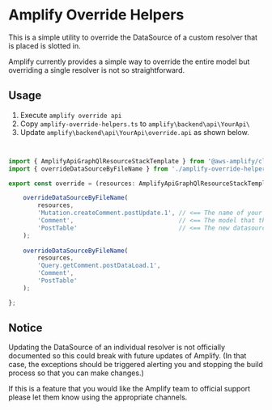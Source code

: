 # Amplify Override Helpers

This is a simple utility to override the DataSource of a custom resolver that is placed is slotted in. 

Amplify currently provides a simple way to override the entire model but overriding a single resolver is not so straightforward. 


## Usage


1. Execute `amplify override api`
2. Copy `amplify-override-helpers.ts` to `amplify\backend\api\YourApi\`
3. Update `amplify\backend\api\YourApi\override.api` as shown below.




```ts


import { AmplifyApiGraphQlResourceStackTemplate } from '@aws-amplify/cli-extensibility-helper';
import { overrideDataSourceByFileName } from './amplify-override-helpers';    // <<== the helper file in this repo

export const override = (resources: AmplifyApiGraphQlResourceStackTemplate) => {

    overrideDataSourceByFileName(
        resources,
        'Mutation.createComment.postUpdate.1', // <== The name of your file (without the extension)
        'Comment',                             // <== The model that this resolver falls within
        'PostTable'                            // <== The new datasource that you want to use
    );
    
    overrideDataSourceByFileName(
        resources,
        'Query.getComment.postDataLoad.1',
        'Comment',
        'PostTable'
    );

};


```


## Notice

Updating the DataSource of an individual resolver is not officially documented so this could break with future updates of Amplify. (In that case, the exceptions should be triggered alerting you and stopping the build process so that you can make changes.)

If this is a feature that you would like the Amplify team to official support please let them know using the appropriate channels. 
